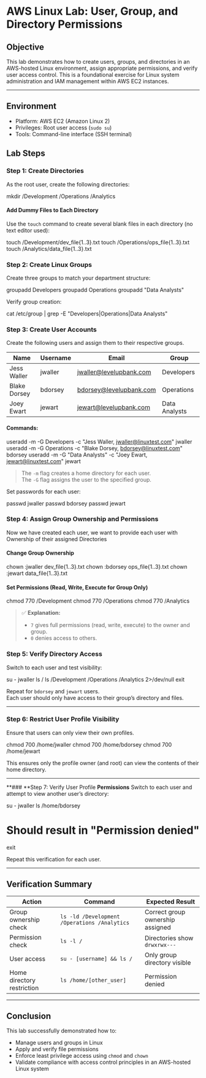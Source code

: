 

# AWS Linux Lab: User, Group, and Directory Permissions

## **Objective**
This lab demonstrates how to create users, groups, and directories in an AWS-hosted Linux environment, assign appropriate permissions, and verify user access control. This is a foundational exercise for Linux system administration and IAM management within AWS EC2 instances.

---

## **Environment**
- Platform: AWS EC2 (Amazon Linux 2)
- Privileges: Root user access (`sudo su`)
- Tools: Command-line interface (SSH terminal)


## **Lab Steps**

### **Step 1: Create Directories**
As the root user, create the following directories:

mkdir /Development /Operations /Analytics


#### Add Dummy Files to Each Directory
Use the `touch` command to create several blank files in each directory (no text editor used):

touch /Development/dev_file{1..3}.txt
touch /Operations/ops_file{1..3}.txt
touch /Analytics/data_file{1..3}.txt


### **Step 2: Create Linux Groups**
Create three groups to match your department structure:

groupadd Developers
groupadd Operations
groupadd "Data Analysts"

Verify group creation:

cat /etc/group | grep -E "Developers|Operations|Data Analysts"

### **Step 3: Create User Accounts**
Create the following users and assign them to their respective groups.

| Name | Username | Email | Group |
|------|-----------|--------|--------|
| Jess Waller | jwaller | jwaller@levelupbank.com | Developers |
| Blake Dorsey | bdorsey | bdorsey@levelupbank.com | Operations |
| Joey Ewart | jewart | jewart@levelupbank.com | Data Analysts |

#### Commands:

useradd -m -G Developers -c "Jess Waller, jwaller@linuxtest.com" jwaller
useradd -m -G Operations -c "Blake Dorsey, bdorsey@linuxtest.com" bdorsey
useradd -m -G "Data Analysts" -c "Joey Ewart, jewart@linuxtest.com" jewart

> The `-m` flag creates a home directory for each user.  
> The `-G` flag assigns the user to the specified group.

Set passwords for each user:

passwd jwaller
passwd bdorsey
passwd jewart

### **Step 4: Assign Group Ownership and Permissions**
Now we have created each user, we want to provide each user with Ownership of their assigned Directories

#### Change Group Ownership

chown :jwaller dev_file{1..3}.txt
chown :bdorsey ops_file{1..3}.txt
chown :jewart data_file{1..3}.txt


#### Set Permissions (Read, Write, Execute for Group Only)

chmod 770 /Development
chmod 770 /Operations
chmod 770 /Analytics


> ✅ **Explanation:**
> - `7` gives full permissions (read, write, execute) to the owner and group.
> - `0` denies access to others.




### **Step 5: Verify Directory Access**
Switch to each user and test visibility:

su - jwaller
ls /
ls /Development /Operations /Analytics 2>/dev/null
exit

Repeat for `bdorsey` and `jewart` users.  
Each user should only have access to their group’s directory and files.

---

### **Step 6: Restrict User Profile Visibility**
Ensure that users can only view their own profiles.

chmod 700 /home/jwaller
chmod 700 /home/bdorsey
chmod 700 /home/jewart

This ensures only the profile owner (and root) can view the contents of their home directory.

---

**### **Step 7: Verify User Profile **Permissions**
Switch to each user and attempt to view another user’s directory:

su - jwaller
ls /home/bdorsey
# Should result in "Permission denied"
exit


Repeat this verification for each user.

---

## **Verification Summary**
| Action | Command | Expected Result |
|---------|----------|----------------|
| Group ownership check | `ls -ld /Development /Operations /Analytics` | Correct group ownership assigned |
| Permission check | `ls -l /` | Directories show `drwxrwx---` |
| User access | `su - [username] && ls /` | Only group directory visible |
| Home directory restriction | `ls /home/[other_user]` | Permission denied |

---

## **Conclusion**
This lab successfully demonstrated how to:
- Manage users and groups in Linux
- Apply and verify file permissions
- Enforce least privilege access using `chmod` and `chown`
- Validate compliance with access control principles in an AWS-hosted Linux system

